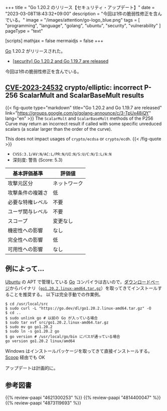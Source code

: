 +++
title = "Go 1.20.2 のリリース【セキュリティ・アップデート】"
date =  "2023-03-08T18:43:32+09:00"
description = "今回は1件の脆弱性修正を含んでいる。"
image = "/images/attention/go-logo_blue.png"
tags  = [ "programming", "language", "golang", "ubuntu", "security", "vulnerability" ]
pageType = "text"

[scripts]
  mathjax = false
  mermaidjs = false
+++

[Go] 1.20.2 がリリースされた。

- [[security] Go 1.20.2 and Go 1.19.7 are released](https://groups.google.com/g/golang-announce/c/3-TpUx48iQY)

今回は1件の脆弱性修正を含んでいる。

## [CVE-2023-24532] crypto/elliptic: incorrect P-256 ScalarMult and ScalarBaseMult results

{{< fig-quote type="markdown" title="Go 1.20.2 and Go 1.19.7 are released" link="https://groups.google.com/g/golang-announce/c/3-TpUx48iQY" lang="en" >}}
The `ScalarMult` and `ScalarBaseMult` methods of the P256 Curve may return an incorrect result if called with some specific unreduced scalars (a scalar larger than the order of the curve).

This does not impact usages of `crypto/ecdsa` or `crypto/ecdh`.
{{< /fig-quote >}}

- `CVSS:3.1/AV:N/AC:L/PR:N/UI:N/S:U/C:N/I:L/A:N`
- 深刻度: 警告 (Score: 5.3)

| 基本評価基準 | 評価値 |
|--------|-------|
| 攻撃元区分 | ネットワーク |
| 攻撃条件の複雑さ | 低 |
| 必要な特権レベル | 不要 |
| ユーザ関与レベル | 不要 |
| スコープ | 変更なし |
| 機密性への影響 | なし |
| 完全性への影響 | 低 |
| 可用性への影響 | なし |

## 例によって...

[Ubuntu] の APT で管理している [Go] コンパイラは古いので，[ダウンロードページ](https://go.dev/dl/ "Downloads - go.dev")からバイナリ（[`go1.20.2.linux-amd64.tar.gz`](https://go.dev/dl/go1.20.2.linux-amd64.tar.gz)）を取ってきてインストールすることを推奨する。
以下は完全手動での作業例。

```text
$ cd /usr/local/src
$ sudo curl -L "https://go.dev/dl/go1.20.2.linux-amd64.tar.gz" -O
$ cd ..
$ sudo unlink go # 以前の Go が入っている場合
$ sudo tar xvf src/go1.20.2.linux-amd64.tar.gz
$ sudo mv go go1.20.2
$ sudo ln -s go1.20.2 go
$ go version # /usr/local/go/bin にパスが通っている場合
go version go1.20.2 linux/amd64
```

Windows はインストールパッケージを取ってきて直接インストールする。
[Scoop] 経由でも OK

アップデートは計画的に。

[Go]: https://go.dev/
[Ubuntu]: https://www.ubuntu.com/ "The leading operating system for PCs, IoT devices, servers and the cloud | Ubuntu"
[Scoop]: https://scoop.sh/
[CVE-2023-24532]: https://nvd.nist.gov/vuln/detail/CVE-2023-24532

## 参考図書

{{% review-paapi "4621300253" %}} <!-- プログラミング言語Go -->
{{% review-paapi "4814400047" %}} <!-- 初めてのGo言語 -->
{{% review-paapi "4873119693" %}} <!-- 実用 Go 言語 -->
